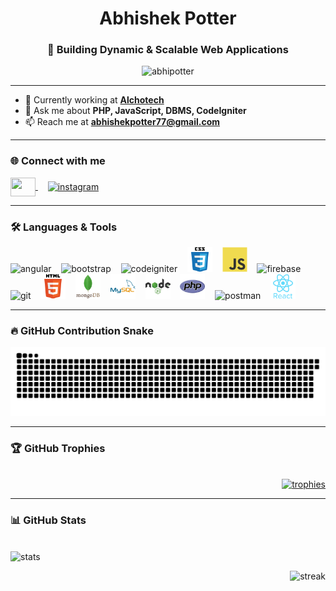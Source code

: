 <h1 align="center">Abhishek Potter</h1>
<h3 align="center">🚀 Building Dynamic & Scalable Web Applications</h3>

<p align="center">
  <img src="https://komarev.com/ghpvc/?username=abhipotter&label=Profile%20views&color=0e75b6&style=flat" alt="abhipotter" />
</p>

---

- 🔭 Currently working at [**Alchotech**](https://alchotech.com/)
- 💬 Ask me about **PHP, JavaScript, DBMS, CodeIgniter**
- 📫 Reach me at **abhishekpotter77@gmail.com**

---

### 🌐 Connect with me

<p align="left">
  <a href="https://linkedin.com/in/abhisek-potter-158909292" target="blank">
    <img align="center" src="https://raw.githubusercontent.com/rahuldkjain/github-profile-readme-generator/master/src/images/icons/Social/linked-in-alt.svg" height="30" width="40" />
  </a>
&nbsp;&nbsp;&nbsp;
  <a href="https://instagram.com/abhi_potter_" target="blank">
    <img align="center" src="https://raw.githubusercontent.com/rahuldkjain/github-profile-readme-generator/master/src/images/icons/Social/instagram.svg" alt="instagram" height="30" width="40" />
  </a>
</p>

---

### 🛠️ Languages & Tools

<p align="left">
  <img src="https://angular.io/assets/images/logos/angular/angular.svg" alt="angular" width="40" height="40"/>
  &nbsp;&nbsp;
  <img src="https://upload.wikimedia.org/wikipedia/commons/archive/b/b2/20210507000023%21Bootstrap_logo.svg" alt="bootstrap" width="40" height="40"/>
  &nbsp;&nbsp;
  <img src="https://cdn.worldvectorlogo.com/logos/codeigniter.svg" alt="codeigniter" width="40" height="40"/>
  &nbsp;&nbsp;
  <img src="https://raw.githubusercontent.com/devicons/devicon/master/icons/css3/css3-original-wordmark.svg" alt="css3" width="40" height="40"/>
  &nbsp;&nbsp;
  <img src="https://raw.githubusercontent.com/devicons/devicon/master/icons/javascript/javascript-original.svg" alt="javascript" width="40" height="40"/>
  &nbsp;&nbsp;
  <img src="https://www.vectorlogo.zone/logos/firebase/firebase-icon.svg" alt="firebase" width="40" height="40"/>
  &nbsp;&nbsp;
  <img src="https://www.vectorlogo.zone/logos/git-scm/git-scm-icon.svg" alt="git" width="40" height="40"/>
  &nbsp;&nbsp;
  <img src="https://raw.githubusercontent.com/devicons/devicon/master/icons/html5/html5-original-wordmark.svg" alt="html5" width="40" height="40"/>
  &nbsp;&nbsp;
  <img src="https://raw.githubusercontent.com/devicons/devicon/master/icons/mongodb/mongodb-original-wordmark.svg" alt="mongodb" width="40" height="40"/>
  &nbsp;&nbsp;
  <img src="https://raw.githubusercontent.com/devicons/devicon/master/icons/mysql/mysql-original-wordmark.svg" alt="mysql" width="40" height="40"/>
  &nbsp;&nbsp;
  <img src="https://raw.githubusercontent.com/devicons/devicon/master/icons/nodejs/nodejs-original-wordmark.svg" alt="nodejs" width="40" height="40"/>
  &nbsp;&nbsp;
  <img src="https://raw.githubusercontent.com/devicons/devicon/master/icons/php/php-original.svg" alt="php" width="40" height="40"/>
  &nbsp;&nbsp;
  <img src="https://www.vectorlogo.zone/logos/getpostman/getpostman-icon.svg" alt="postman" width="40" height="40"/>
  &nbsp;&nbsp;
  <img src="https://raw.githubusercontent.com/devicons/devicon/master/icons/react/react-original-wordmark.svg" alt="react" width="40" height="40"/>
</p>

---

### 🔥 GitHub Contribution Snake

<p align="center">
  <img src="https://raw.githubusercontent.com/abhipotter/abhipotter/output/github-contribution-grid-snake.svg" alt="Snake animation" />
</p>

---

### 🏆 GitHub Trophies

<p align="right">
  <br>
  <a href="https://github.com/ryo-ma/github-profile-trophy">
    <img src="https://github-profile-trophy.vercel.app/?username=abhipotter&theme=onedark&title=Commit,Stars,Followers,Repositories,PullRequest,Issues" alt="trophies" />
  </a>
</p>


---

### 📊 GitHub Stats

<p align="left">
  <br>
  <img src="https://github-readme-stats.vercel.app/api?username=abhipotter&show_icons=true&theme=tokyonight" alt="stats" width="48%" />
</p>
<p align="right">
  <img src="https://github-readme-streak-stats.herokuapp.com/?user=abhipotter&theme=tokyonight" alt="streak" width="48%" />
</p>

